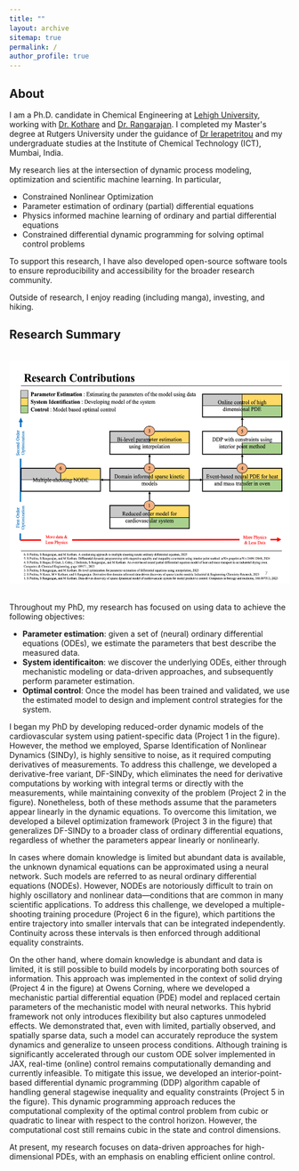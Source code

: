 ```yaml
---
title: ""
layout: archive
sitemap: true
permalink: /
author_profile: true
---
```



## About

I am a Ph.D. candidate in Chemical Engineering at [Lehigh University](https://engineering.lehigh.edu/chbe), working with [Dr. Kothare](https://engineering.lehigh.edu/faculty/mayuresh-v-kothare) and [Dr. Rangarajan](https://engineering.lehigh.edu/faculty/srinivas-rangarajan). I completed my Master's degree at Rutgers University under the guidance of [Dr Ierapetritou](https://www.mierapetritou.com/) and my undergraduate studies at the Institute of Chemical Technology (ICT), Mumbai, India. 

My research lies at the intersection of dynamic process modeling, optimization and scientific machine learning. In particular, 

- Constrained Nonlinear Optimization
- Parameter estimation of ordinary (partial) differential equations
- Physics informed machine learning of ordinary and partial differential equations
- Constrained differential dynamic programming for solving optimal control problems

To support this research, I have also developed open-source software tools to ensure reproducibility and accessibility for the broader research community.

Outside of research, I enjoy reading (including manga), investing, and hiking.


## Research Summary

<br>

<center><a href="/assets/images/ResearchContributions.png"><img src="/assets/images/ResearchContributions.png" height="400" width="800"></a></center>

<br>

Throughout my PhD, my research has focused on using data to achieve the following objectives:

- **Parameter estimation**: given a set of (neural) ordinary differential equations (ODEs), we estimate the parameters that best describe the measured data.
- **System identificaiton**: we discover the underlying ODEs, either through mechanistic modeling or data-driven approaches, and subsequently perform parameter estimation.
- **Optimal control**: Once the model has been trained and validated, we use the estimated model to design and implement control strategies for the system.


I began my PhD by developing reduced-order dynamic models of the cardiovascular system using patient-specific data (Project 1 in the figure). However, the method we employed, Sparse Identification of Nonlinear Dynamics (SINDy), is highly sensitive to noise, as it required computing derivatives of measurements. To address this challenge, we developed a derivative-free variant, DF-SINDy, which eliminates the need for derivative computations by working with integral terms or directly with the measurements, while maintaining convexity of the problem (Project 2 in the figure). Nonetheless, both of these methods assume that the parameters appear linearly in the dynamic equations. To overcome this limitation, we developed a bilevel optimization framework (Project 3 in the figure) that generalizes DF-SINDy to a broader class of ordinary differential equations, regardless of whether the parameters appear linearly or nonlinearly.

In cases where domain knowledge is limited but abundant data is available, the unknown dynamical equations can be approximated using a neural network. Such models are referred to as neural ordinary differential equations (NODEs). However, NODEs are notoriously difficult to train on highly oscillatory and nonlinear data—conditions that are common in many scientific applications. To address this challenge, we developed a multiple-shooting training procedure (Project 6 in the figure), which partitions the entire trajectory into smaller intervals that can be integrated independently. Continuity across these intervals is then enforced through additional equality constraints.

On the other hand, where domain knowledge is abundant and data is limited, it is still possible to build models by incorporating both sources of information. This approach was implemented in the context of solid drying (Project 4 in the figure) at Owens Corning, where we developed a mechanistic partial differential equation (PDE) model and replaced certain parameters of the mechanistic model with neural networks. This hybrid framework not only introduces flexibility but also captures unmodeled effects. We demonstrated that, even with limited, partially observed, and spatially sparse data, such a model can accurately reproduce the system dynamics and generalize to unseen process conditions. Although training is significantly accelerated through our custom ODE solver implemented in JAX, real-time (online) control remains computationally demanding and currently infeasible. To mitigate this issue, we developed an interior-point-based differential dynamic programming (DDP) algorithm capable of handling general stagewise inequality and equality constraints (Project 5 in the figure). This dynamic programming approach reduces the computational complexity of the optimal control problem from cubic or quadratic to linear with respect to the control horizon. However, the computational cost still remains cubic in the state and control dimensions. 

At present, my research focuses on data-driven approaches for high-dimensional PDEs, with an emphasis on enabling efficient online control.

